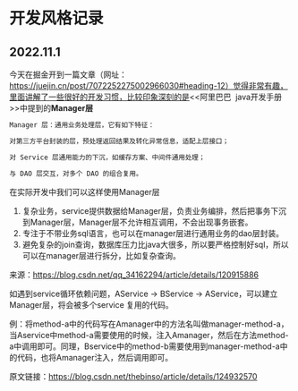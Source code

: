 # 开发风格记录

## 2022.11.1

今天在掘金开到一篇文章（网址：https://juejin.cn/post/7072252275002966030#heading-12）觉得非常有趣，里面讲解了一些很好的开发习惯，比较印象深刻的是<<阿里巴巴  java开发手册 >>中提到的**Manager层**

```markdown
Manager 层：通用业务处理层，它有如下特征：

对第三方平台封装的层，预处理返回结果及转化异常信息，适配上层接口；

对 Service 层通用能力的下沉，如缓存方案、中间件通用处理；

与 DAO 层交互，对多个 DAO 的组合复用。
```

在实际开发中我们可以这样使用Manager层

1. 复杂业务，service提供数据给Manager层，负责业务编排，然后把事务下沉到Manager层，Manager层不允许相互调用，不会出现事务嵌套。
2. 专注于不带业务sql语言，也可以在manager层进行通用业务的dao层封装。
3. 避免复杂的join查询，数据库压力比java大很多，所以要严格控制好sql，所以可以在manager层进行拆分，比如复杂查询。

来源：https://blog.csdn.net/qq_34162294/article/details/120915886

如遇到service循环依赖问题，AService -> BService -> AService，可以建立Manager层，将会被多个service 复用的代码。

例：将method-a中的代码写在Amanager中的方法名叫做manager-method-a，当Aservice中method-a需要使用的时候，注入Amanager，然后在方法method-a中调用即可。同理，Bservice中的method-b需要使用到manager-method-a中的代码，也将Amanager注入，然后调用即可。

原文链接：https://blog.csdn.net/thebinso/article/details/124932570